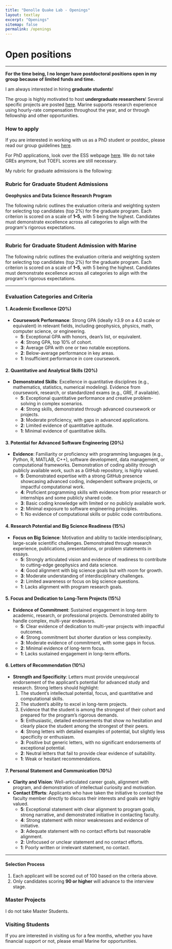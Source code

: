 ```yaml
---
title: "Denolle Quake Lab - Openings"
layout: textlay
excerpt: "Openings"
sitemap: false
permalink: /openings
---
```


# Open positions
---
**For the time being, I no longer have postdoctoral positions open in my group because of limited funds and time.**

I am always interested in hiring **graduate students**! 


The group is highly motivated to host **undergraduate researchers**! Several specific projects are posted [here](https://docs.google.com/document/d/1z9Qbx1dYNyfoMFFRE5Gmry2erZa7y5h8zgLSRjc-v_M/edit?usp=sharing). Marine supports research experience using hourly-rate compensation throughout the year, and or through fellowship and other opportunities.

### How to apply
If you are interested in working with us as a PhD student or postdoc, please read our group guidelines [here](https://github.com/Denolle-Lab/working_as_a_group/blob/main/onboarding.md).

For PhD applications, look over the ESS webpage [here](https://ess.uw.edu/education/graduate-program/how-to-apply/). We do not take GREs anymore, but TOEFL scores are still necessary.

My rubric for graduate admissions is the following:
### Rubric for Graduate Student Admissions  
**Geophysics and Data Science Research Program**  

The following rubric outlines the evaluation criteria and weighting system for selecting top candidates (top 2%) for the graduate program. Each criterion is scored on a scale of **1–5**, with 5 being the highest. Candidates must demonstrate excellence across all categories to align with the program's rigorous expectations.  

---

### Rubric for Graduate Student Admission with Marine  

The following rubric outlines the evaluation criteria and weighting system for selecting top candidates (top 2%) for the graduate program. Each criterion is scored on a scale of **1–5**, with 5 being the highest. Candidates must demonstrate excellence across all categories to align with the program's rigorous expectations.  

---

### **Evaluation Categories and Criteria**  

#### **1. Academic Excellence (20%)**  
- **Coursework Performance**: Strong GPA (ideally ≥3.9 on a 4.0 scale or equivalent) in relevant fields, including geophysics, physics, math, computer science, or engineering.  
  - **5**: Exceptional GPA with honors, dean’s list, or equivalent.  
  - **4**: Strong GPA, top 10% of cohort.  
  - **3**: Average GPA with one or two notable exceptions.  
  - **2**: Below-average performance in key areas.  
  - **1**: Insufficient performance in core coursework.  

#### **2. Quantitative and Analytical Skills (20%)**  
- **Demonstrated Skills**: Excellence in quantitative disciplines (e.g., mathematics, statistics, numerical modeling). Evidence from coursework, research, or standardized exams (e.g., GRE, if available).  
  - **5**: Exceptional quantitative performance and creative problem-solving in complex scenarios.  
  - **4**: Strong skills, demonstrated through advanced coursework or projects.  
  - **3**: Moderate proficiency, with gaps in advanced applications.  
  - **2**: Limited evidence of quantitative aptitude.  
  - **1**: Minimal evidence of quantitative skills.  

#### **3. Potential for Advanced Software Engineering (20%)**  
- **Evidence**: Familiarity or proficiency with programming languages (e.g., Python, R, MATLAB, C++), software development, data management, or computational frameworks. Demonstration of coding ability through publicly available work, such as a GitHub repository, is highly valued.  
  - **5**: Demonstrated expertise with a strong GitHub presence showcasing advanced coding, independent software projects, or impactful computational work.  
  - **4**: Proficient programming skills with evidence from prior research or internships and some publicly shared code.  
  - **3**: Basic coding knowledge with limited or no publicly available work.  
  - **2**: Minimal exposure to software engineering principles.  
  - **1**: No evidence of computational skills or public code contributions.  

#### **4. Research Potential and Big Science Readiness (15%)**  
- **Focus on Big Science**: Motivation and ability to tackle interdisciplinary, large-scale scientific challenges. Demonstrated through research experience, publications, presentations, or problem statements in essays.  
  - **5**: Strongly articulated vision and evidence of readiness to contribute to cutting-edge geophysics and data science.  
  - **4**: Good alignment with big science goals but with room for growth.  
  - **3**: Moderate understanding of interdisciplinary challenges.  
  - **2**: Limited awareness or focus on big science questions.  
  - **1**: Lacks alignment with program research goals.  

#### **5. Focus and Dedication to Long-Term Projects (15%)**  
- **Evidence of Commitment**: Sustained engagement in long-term academic, research, or professional projects. Demonstrated ability to handle complex, multi-year endeavors.  
  - **5**: Clear evidence of dedication to multi-year projects with impactful outcomes.  
  - **4**: Strong commitment but shorter duration or less complexity.  
  - **3**: Moderate evidence of commitment, with some gaps in focus.  
  - **2**: Minimal evidence of long-term focus.  
  - **1**: Lacks sustained engagement in long-term efforts.  

#### **6. Letters of Recommendation (10%)**  
- **Strength and Specificity**: Letters must provide unequivocal endorsement of the applicant’s potential for advanced study and research. Strong letters should highlight:  
  1. The student’s intellectual potential, focus, and quantitative and computational skills.  
  2. The student’s ability to excel in long-term projects.  
  3. Evidence that the student is among the strongest of their cohort and prepared for the program’s rigorous demands.  
  - **5**: Enthusiastic, detailed endorsements that show no hesitation and clearly place the student among the strongest of their peers.  
  - **4**: Strong letters with detailed examples of potential, but slightly less specificity or enthusiasm.  
  - **3**: Positive but generic letters, with no significant endorsements of exceptional potential.  
  - **2**: Neutral letters that fail to provide clear evidence of suitability.  
  - **1**: Weak or hesitant recommendations.  

#### **7. Personal Statement and Communication (10%)**  
- **Clarity and Vision**: Well-articulated career goals, alignment with program, and demonstration of intellectual curiosity and motivation.  
- **Contact Efforts**: Applicants who have taken the initiative to contact the faculty member directly to discuss their interests and goals are highly valued.  
  - **5**: Exceptional statement with clear alignment to program goals, strong narrative, and demonstrated initiative in contacting faculty.  
  - **4**: Strong statement with minor weaknesses and evidence of initiative.  
  - **3**: Adequate statement with no contact efforts but reasonable alignment.  
  - **2**: Unfocused or unclear statement and no contact efforts.  
  - **1**: Poorly written or irrelevant statement, no contact.  

---

#### **Selection Process**  
1. Each applicant will be scored out of 100 based on the criteria above.  
2. Only candidates scoring **90 or higher** will advance to the interview stage.  


### Master Projects 
I do not take Master Students.

### Visiting Students
If you are interested in visiting us for a few months, whether you have financial support or not, please email Marine for opportunities.